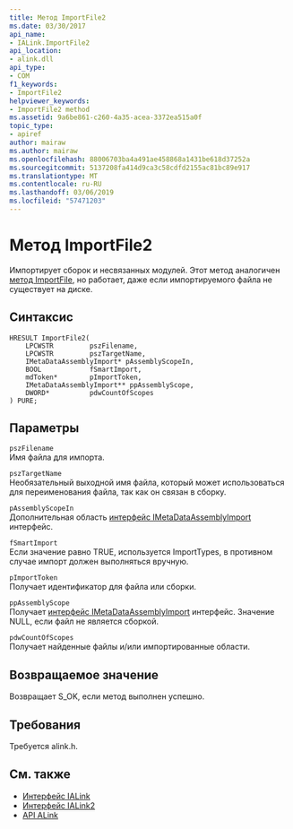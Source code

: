```yaml
---
title: Метод ImportFile2
ms.date: 03/30/2017
api_name:
- IALink.ImportFile2
api_location:
- alink.dll
api_type:
- COM
f1_keywords:
- ImportFile2
helpviewer_keywords:
- ImportFile2 method
ms.assetid: 9a6be861-c260-4a35-acea-3372ea515a0f
topic_type:
- apiref
author: mairaw
ms.author: mairaw
ms.openlocfilehash: 88006703ba4a491ae458868a1431be618d37252a
ms.sourcegitcommit: 5137208fa414d9ca3c58cdfd2155ac81bc89e917
ms.translationtype: MT
ms.contentlocale: ru-RU
ms.lasthandoff: 03/06/2019
ms.locfileid: "57471203"
---
```

# <a name="importfile2-method"></a>Метод ImportFile2
Импортирует сборок и несвязанных модулей. Этот метод аналогичен [метод ImportFile](../../../../docs/framework/unmanaged-api/alink/importfile-method.md), но работает, даже если импортируемого файла не существует на диске.  
  
## <a name="syntax"></a>Синтаксис  
  
```  
HRESULT ImportFile2(  
    LPCWSTR         pszFilename,  
    LPCWSTR         pszTargetName,  
    IMetaDataAssemblyImport* pAssemblyScopeIn,  
    BOOL            fSmartImport,  
    mdToken*        pImportToken,  
    IMetaDataAssemblyImport** ppAssemblyScope,  
    DWORD*          pdwCountOfScopes  
) PURE;  
```  
  
## <a name="parameters"></a>Параметры  
 `pszFilename`  
 Имя файла для импорта.  
  
 `pszTargetName`  
 Необязательный выходной имя файла, который может использоваться для переименования файла, так как он связан в сборку.  
  
 `pAssemblyScopeIn`  
 Дополнительная область [интерфейс IMetaDataAssemblyImport](../../../../docs/framework/unmanaged-api/metadata/imetadataassemblyimport-interface.md) интерфейс.  
  
 `fSmartImport`  
 Если значение равно TRUE, используется ImportTypes, в противном случае импорт должен выполняться вручную.  
  
 `pImportToken`  
 Получает идентификатор для файла или сборки.  
  
 `ppAssemblyScope`  
 Получает [интерфейс IMetaDataAssemblyImport](../../../../docs/framework/unmanaged-api/metadata/imetadataassemblyimport-interface.md) интерфейс. Значение NULL, если файл не является сборкой.  
  
 `pdwCountOfScopes`  
 Получает найденные файлы и/или импортированные области.  
  
## <a name="return-value"></a>Возвращаемое значение  
 Возвращает S_OK, если метод выполнен успешно.  
  
## <a name="requirements"></a>Требования  
 Требуется alink.h.  
  
## <a name="see-also"></a>См. также
- [Интерфейс IALink](../../../../docs/framework/unmanaged-api/alink/ialink-interface.md)
- [Интерфейс IALink2](../../../../docs/framework/unmanaged-api/alink/ialink2-interface.md)
- [API ALink](../../../../docs/framework/unmanaged-api/alink/index.md)
